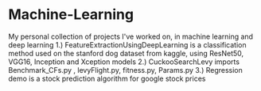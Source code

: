 # Machine-Learning
My personal collection of projects I've worked on, in machine learning and deep learning
1.) FeatureExtractionUsingDeepLearning is a classification method used on the stanford dog dataset from kaggle, using ResNet50, VGG16, Inception and Xception models
2.) CuckooSearchLevy imports Benchmark_CFs.py , levyFlight.py, fitness.py, Params.py
3.) Regression demo is a stock prediction algorithm for google stock prices
